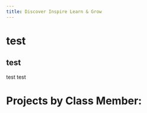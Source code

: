 ```yaml
---
title: Discover Inspire Learn & Grow
---
```


# test

## test

test test

# Projects by Class Member:
